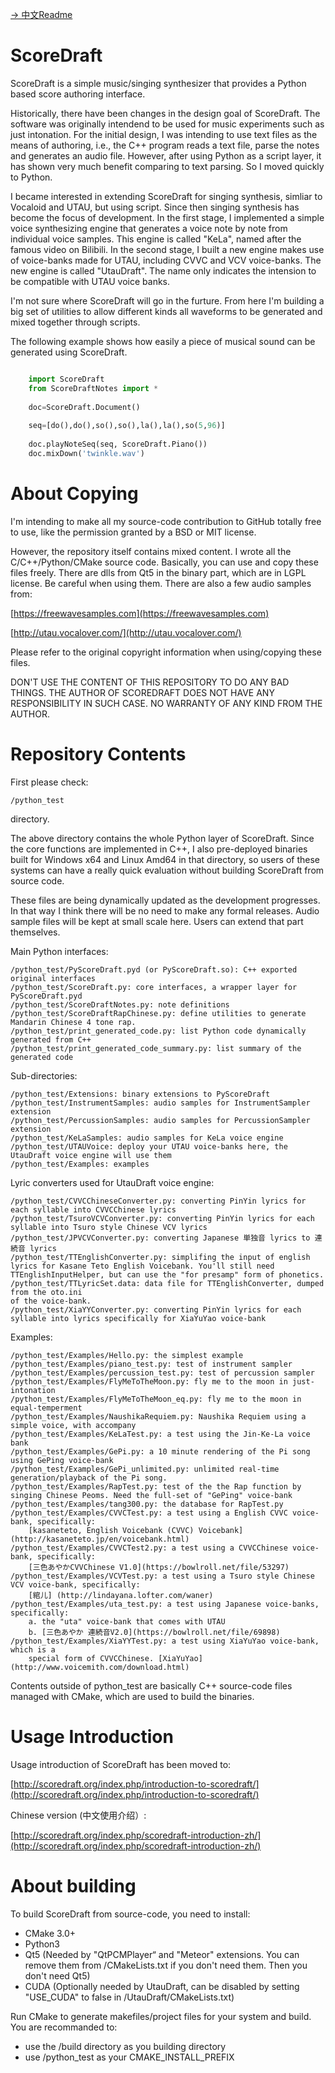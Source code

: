 [-> 中文Readme](https://github.com/fynv/ScoreDraft/blob/master/README_cn.md)

ScoreDraft
================
ScoreDraft is a simple music/singing synthesizer that provides a Python based 
score authoring interface. 

Historically, there have been changes in the design goal of ScoreDraft.
The software was originally intendend to be used for music experiments 
such as just intonation. For the initial design, I was intending to use text 
files as the means of authoring, i.e., the C++ program reads a text file, 
parse the notes and generates an audio file. However, after using
Python as a script layer, it has shown very much benefit comparing to text 
parsing. So I moved quickly to Python.

I became interested in extending ScoreDraft for singing synthesis, simliar 
to Vocaloid and UTAU, but using script. Since then singing synthesis 
has become the focus of development. In the first stage, I implemented a simple
voice synthesizing engine that generates a voice note by note from individual voice
samples. This engine is called "KeLa", named after the famous video on Bilibili.
In the second stage, I built a new engine makes use of voice-banks 
made for UTAU, including CVVC and VCV voice-banks. The new engine is called 
"UtauDraft". The name only indicates the intension to be compatible with UTAU voice
banks.

I'm not sure where ScoreDraft will go in the furture. From here I'm building 
a big set of utilities to allow different kinds all waveforms to
be generated and mixed together through scripts. 

The following example shows how easily a piece of musical sound can be generated
using ScoreDraft.


```Python

	import ScoreDraft
	from ScoreDraftNotes import *
	
	doc=ScoreDraft.Document()
	
	seq=[do(),do(),so(),so(),la(),la(),so(5,96)]
	
	doc.playNoteSeq(seq, ScoreDraft.Piano())
	doc.mixDown('twinkle.wav')

```

# About Copying

I'm intending to make all my source-code contribution to GitHub totally free to 
use, like the permission granted by a BSD or MIT license.

However, the repository itself contains mixed content. I wrote all the 
C/C++/Python/CMake source code. Basically, you can use and copy these files freely.
There are dlls from Qt5 in the binary part, which are in LGPL license. 
Be careful when using them. There are also a few audio samples from:

[https://freewavesamples.com](https://freewavesamples.com)

[http://utau.vocalover.com/](http://utau.vocalover.com/)

Please refer to the original copyright information when using/copying these files.

DON'T USE THE CONTENT OF THIS REPOSITORY TO DO ANY BAD THINGS.
THE AUTHOR OF SCOREDRAFT DOES NOT HAVE ANY RESPONSIBILITY IN SUCH CASE.
NO WARRANTY OF ANY KIND FROM THE AUTHOR.


# Repository Contents

First please check: 

	/python_test 

directory.

The above directory contains the whole Python layer of ScoreDraft. Since the core
functions are implemented in C++, I also pre-deployed binaries built for Windows x64
and Linux Amd64 in that directory, so users of these systems can have a really quick 
evaluation without building ScoreDraft from source code.

These files are being dynamically updated as the development progresses. In that way
I think there will be no need to make any formal releases. Audio sample files will
be kept at small scale here. Users can extend that part themselves.

Main Python interfaces:

	/python_test/PyScoreDraft.pyd (or PyScoreDraft.so): C++ exported original interfaces
	/python_test/ScoreDraft.py: core interfaces, a wrapper layer for PyScoreDraft.pyd
	/python_test/ScoreDraftNotes.py: note definitions
	/python_test/ScoreDraftRapChinese.py: define utilities to generate Mandarin Chinese 4 tone rap.
	/python_test/print_generated_code.py: list Python code dynamically generated from C++ 
	/python_test/print_generated_code_summary.py: list summary of the generated code 

Sub-directories:

	/python_test/Extensions: binary extensions to PyScoreDraft
	/python_test/InstrumentSamples: audio samples for InstrumentSampler extension
	/python_test/PercussionSamples: audio samples for PercussionSampler extension
	/python_test/KeLaSamples: audio samples for KeLa voice engine 
	/python_test/UTAUVoice: deploy your UTAU voice-banks here, the UtauDraft voice engine will use them
	/python_test/Examples: examples 

Lyric converters used for UtauDraft voice engine:

	/python_test/CVVCChineseConverter.py: converting PinYin lyrics for each syllable into CVVCChinese lyrics
	/python_test/TsuroVCVConverter.py: converting PinYin lyrics for each syllable into Tsuro style Chinese VCV lyrics
	/python_test/JPVCVConverter.py: converting Japanese 単独音 lyrics to 連続音 lyrics
	/python_test/TTEnglishConverter.py: simplifing the input of english lyrics for Kasane Teto English Voicebank. You'll still need TTEnglishInputHelper, but can use the "for presamp" form of phonetics.
	/python_test/TTLyricSet.data: data file for TTEnglishConverter, dumped from the oto.ini
	of the voice-bank.
	/python_test/XiaYYConverter.py: converting PinYin lyrics for each syllable into lyrics specifically for XiaYuYao voice-bank

Examples:

	/python_test/Examples/Hello.py: the simplest example
	/python_test/Examples/piano_test.py: test of instrument sampler
	/python_test/Examples/percussion_test.py: test of percussion sampler
	/python_test/Examples/FlyMeToTheMoon.py: fly me to the moon in just-intonation
	/python_test/Examples/FlyMeToTheMoon_eq.py: fly me to the moon in equal-temperment
	/python_test/Examples/NaushikaRequiem.py: Naushika Requiem using a simple voice, with accompany
	/python_test/Examples/KeLaTest.py: a test using the Jin-Ke-La voice bank
	/python_test/Examples/GePi.py: a 10 minute rendering of the Pi song using GePing voice-bank
	/python_test/Examples/GePi_unlimited.py: unlimited real-time generation/playback of the Pi song. 
	/python_test/Examples/RapTest.py: test of the the Rap function by singing Chinese Peoms. Need the full-set of "GePing" voice-bank
	/python_test/Examples/tang300.py: the database for RapTest.py
	/python_test/Examples/CVVCTest.py: a test using a English CVVC voice-bank, specifically:
		[kasaneteto, English Voicebank (CVVC) Voicebank](http://kasaneteto.jp/en/voicebank.html)
	/python_test/Examples/CVVCTest2.py: a test using a CVVCChinese voice-bank, specifically:
		[三色あやかCVVChinese V1.0](https://bowlroll.net/file/53297)
	/python_test/Examples/VCVTest.py: a test using a Tsuro style Chinese VCV voice-bank, specifically:
		[綰儿] (http://lindayana.lofter.com/waner)
	/python_test/Examples/uta_test.py: a test using Japanese voice-banks, specifically:
		a. the "uta" voice-bank that comes with UTAU
		b. [三色あやか 連続音V2.0](https://bowlroll.net/file/69898)
	/python_test/Examples/XiaYYTest.py: a test using XiaYuYao voice-bank, which is a 
        special form of CVVCChinese. [XiaYuYao](http://www.voicemith.com/download.html)

Contents outside of python_test are basically C++ source-code files managed with CMake, 
which are used to build the binaries.

# Usage Introduction

Usage introduction of ScoreDraft has been moved to:

[http://scoredraft.org/index.php/introduction-to-scoredraft/](http://scoredraft.org/index.php/introduction-to-scoredraft/)

Chinese version (中文使用介绍）:

[http://scoredraft.org/index.php/scoredraft-introduction-zh/](http://scoredraft.org/index.php/scoredraft-introduction-zh/)

# About building

To build ScoreDraft from source-code, you need to install:

* CMake 3.0+
* Python3
* Qt5 (Needed by "QtPCMPlayer“ and "Meteor" extensions. You can remove them from /CMakeLists.txt if you don't need them. Then you don't need Qt5)
* CUDA (Optionally needed by UtauDraft, can be disabled by setting "USE_CUDA" to false in /UtauDraft/CMakeLists.txt)

Run CMake to generate makefiles/project files for your system and build.
You are recommanded to:

* use the /build directory as you building directory
* use /python_test as your CMAKE_INSTALL_PREFIX

